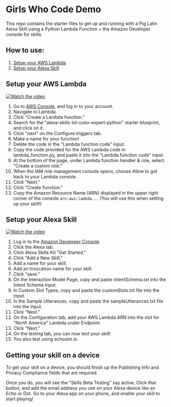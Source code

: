 # Girls Who Code Demo
This repo contains the starter files to get up and running with a Pig Latin Alexa Skill using a Python Lambda Function + the Amazon Developer console for skills.


## How to use:
1. [Setup your AWS Lambda](https://github.com/cnnlabs/gwc-demo#setup-your-aws-lambda)
2. [Setup your Alexa Skill](https://github.com/cnnlabs/gwc-demo#setup-your-alexa-skill)


## Setup your AWS Lambda
[![Watch the video](https://a.cnnlabs.com/show-assets/dev/shows/test/gwc/lambda.png)](https://a.cnnlabs.com/show-assets/dev/shows/test/gwc/create-lambda.mp4)

1. Go to [AWS Console](https://console.aws.amazon.com), and log in to your account.
2. Navigate to Lambda.
3. Click "Create a Lambda function."
4. Search for the "alexa-skills-kit-color-expert-python" starter blueprint, and click on it.
5. Click "next" on the Configure triggers tab.
6. Make a name for your function!
7. Delete the code in the "Lambda function code" input.
8. Copy the code provided for the AWS Lambda code in lambda_function.py, and paste it into the "Lambda function code" input.
9. At the bottom of the page, under Lambda function handler & role, select "Create a custom role."
10. When the IAM role management console opens, choose Allow to got back to your Lambda console.
9. Click "Next."
10. Click "Create function."
11. Copy the Amazon Resource Name (ARN) displayed in the upper right corner of the console `arn:aws:lambda...` (You will use this when setting up your skill!)

## Setup your Alexa Skill
[![Watch the video](https://a.cnnlabs.com/show-assets/dev/shows/test/gwc/skill.png)](https://a.cnnlabs.com/show-assets/dev/shows/test/gwc/skill-setup.mp4)

1. Log in to the [Amazon Developer Console](https://developer.amazon.com/alexa-skills-kit/alexa-skills-developer-training)
2. Click the Alexa tab.
3. Click Alexa Skills Kit "Get Started."
4. Click "Add a New Skill."
5. Add a name for your skill.
6. Add an Invocation name for your skill.
7. Click "save."
8. On the Interaction Model Page, copy and paste intentSchema.txt into the Intent Schema input.
9. In Custom Slot Types, copy and paste the customSlots.txt file into the input.
10. In the Sample Utterances, copy and paste the sampleUtterances.txt file into the input.
11. Click "Next."
12. On the Configuration tab, add your AWS Lambda ARN into the slot for "North America" Lambda under Endpoint.
13. Click "Next."
14. On the testing tab, you can now test your skill!
15. You also test using echosim.io.

## Getting your skill on a device
To get your skill on a device, you should finish up the Publishing Info and Privacy Compliance fields that are required.

Once you do, you will see the "Skills Beta Testing" say active. Click that button, and add the email address you use on your Alexa device like an Echo or Dot. Go to your Alexa app on your phone, and enable your skill to start playing!
